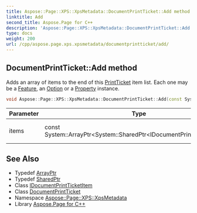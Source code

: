 ```yaml
---
title: Aspose::Page::XPS::XpsMetadata::DocumentPrintTicket::Add method
linktitle: Add
second_title: Aspose.Page for C++
description: 'Aspose::Page::XPS::XpsMetadata::DocumentPrintTicket::Add method. Adds an array of items to the end of this PrintTicket item list. Each one may be a Feature, an Option or a Property instance in C++.'
type: docs
weight: 200
url: /cpp/aspose.page.xps.xpsmetadata/documentprintticket/add/
---
```

## DocumentPrintTicket::Add method


Adds an array of items to the end of this [PrintTicket](../../printticket/) item list. Each one may be a [Feature](../../feature/), an [Option](../../option/) or a [Property](../../property/) instance.

```cpp
void Aspose::Page::XPS::XpsMetadata::DocumentPrintTicket::Add(const System::ArrayPtr<System::SharedPtr<IDocumentPrintTicketItem>> &items)
```


| Parameter | Type | Description |
| --- | --- | --- |
| items | const System::ArrayPtr\<System::SharedPtr\<IDocumentPrintTicketItem\>\>\& | An array of items to add. |

## See Also

* Typedef [ArrayPtr](../../../system/arrayptr/)
* Typedef [SharedPtr](../../../system/sharedptr/)
* Class [IDocumentPrintTicketItem](../../idocumentprintticketitem/)
* Class [DocumentPrintTicket](../)
* Namespace [Aspose::Page::XPS::XpsMetadata](../../)
* Library [Aspose.Page for C++](../../../)
